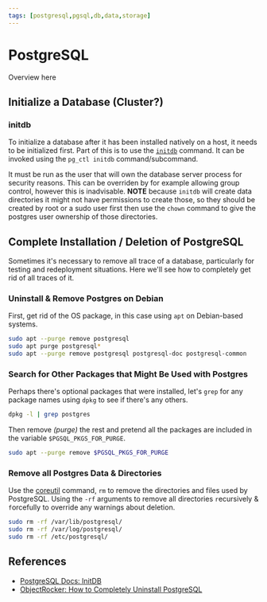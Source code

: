 ```yaml
---
tags: [postgresql,pgsql,db,data,storage]
---
```

# PostgreSQL

Overview here

## Initialize a Database (Cluster?)

### initdb

To initialize a database after it has been installed natively on a host, it needs to be initialized first. Part of this is to use the [`initdb`][pgsql-docs-initdb] command. It can be invoked using the `pg_ctl initdb` command/subcommand.

It must be run as the user that will own the database server process for security reasons. This can be overriden by for example allowing group control, however this is inadvisable. **NOTE** because `initdb` will create data directories it might not have permissions to create those, so they should be created by root or a sudo user first then use the `chown` command to give the postgres user ownership of those directories.



## Complete Installation / Deletion of PostgreSQL

Sometimes it's necessary to remove all trace of a database, particularly for testing and redeployment situations. Here we'll see how to completely get rid of all traces of it.

### Uninstall & Remove Postgres on Debian

First, get rid of the OS package, in this case using `apt` on Debian-based systems.

```sh
sudo apt --purge remove postgresql
sudo apt purge postgresql*
sudo apt --purge remove postgresql postgresql-doc postgresql-common
```

### Search for Other Packages that Might Be Used with Postgres

Perhaps there's optional packages that were installed, let's `grep` for any package names using `dpkg` to see if there's any others.

```sh
dpkg -l | grep postgres
```

Then remove *(purge)* the rest and pretend all the packages are included in the variable `$PGSQL_PKGS_FOR_PURGE`.

```sh
sudo apt --purge remove $PGSQL_PKGS_FOR_PURGE
```

### Remove all Postgres Data & Directories

Use the [coreutil]() command, `rm` to remove the directories and files used by PostgreSQL. Using the `-rf` arguments to remove all directories `r`ecursively & `f`orcefully to override any warnings about deletion.

```sh
sudo rm -rf /var/lib/postgresql/
sudo rm -rf /var/log/postgresql/
sudo rm -rf /etc/postgresql/
```

## References

* [PostgreSQL Docs: InitDB][pgsql-docs-initdb]
* [ObjectRocker: How to Completely Uninstall PostgreSQL][objrocket-remove-pgsql]

<!-- Hidden References -->
[pgsql-docs-initdb]: https://www.postgresql.org/docs/current/app-initdb.html "PostgreSQL Docs: InitDB"
[objrocket-remove-pgsql]: https://kb.objectrocket.com/postgresql/how-to-completely-uninstall-postgresql-757 "ObjectRocker: How to Completely Uninstall PostgreSQL"


